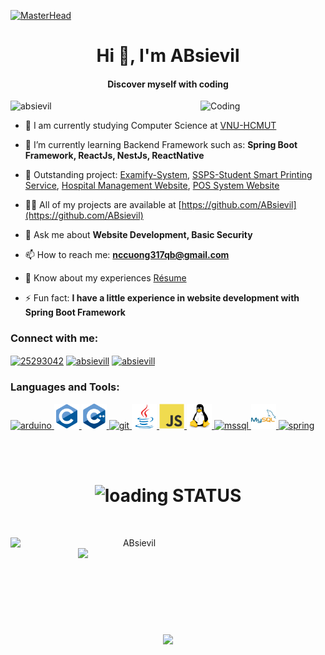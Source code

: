 [![MasterHead](https://firebasestorage.googleapis.com/v0/b/flexi-coding.appspot.com/o/dempgi7-520f8d5f-63d4-4453-8822-dbc149ae27f8.gif?alt=media&token=91c0c7b2-93c3-4029-b011-1a8703c5730d)](https://rishavchanda.io)
<h1 align="center">Hi 👋, I'm ABsievil</h1>
<h4 align="center">Discover myself with coding</h4>
<img align="right" alt="Coding" width="200" src="https://media.tenor.com/y2JXkY1pXkwAAAAM/cat-computer.gif">

<p align="left"> <img src="https://komarev.com/ghpvc/?username=absievil&label=Profile%20views&color=0e75b6&style=flat" alt="absievil" /> </p>

- 🔭 I am currently studying Computer Science at [VNU-HCMUT](https://hcmut.edu.vn/)

- 🌱 I’m currently learning Backend Framework such as: **Spring Boot Framework, ReactJs, NestJs, ReactNative**

- 📖 Outstanding project: [Examify-System](https://examify-online.azurewebsites.net/), [SSPS-Student Smart Printing Service](https://hcmut-ssps.azurewebsites.net), [Hospital Management Website](https://ngoc-chau-hospital.azurewebsites.net), [POS System Website](https://github.com/ABsievil/POS_System) 

- 👨‍💻 All of my projects are available at [https://github.com/ABsievil](https://github.com/ABsievil)

- 💬 Ask me about **Website Development, Basic Security**

- 📫 How to reach me: **nccuong317qb@gmail.com**

- 📄 Know about my experiences [Résume](https://drive.google.com/file/d/1QnJZ8dz99TvI_pZrz4mPZq8h_-APKs_M/view?usp=sharing)

- ⚡ Fun fact: **I have a little experience in website development with Spring Boot Framework**

<h3 align="left">Connect with me:</h3>
<p align="left">
<a href="https://stackoverflow.com/users/25293042" target="blank"><img align="center" src="https://raw.githubusercontent.com/rahuldkjain/github-profile-readme-generator/master/src/images/icons/Social/stack-overflow.svg" alt="25293042" height="30" width="40" /></a>
<a href="https://fb.com/absievill" target="blank"><img align="center" src="https://raw.githubusercontent.com/rahuldkjain/github-profile-readme-generator/master/src/images/icons/Social/facebook.svg" alt="absievill" height="30" width="40" /></a>
<a href="https://play.picoctf.org/users/absievil1905" target="blank"><img align="center" src="https://picoctf.org/img/logos/picoctf-logo-horizontal-white.svg" alt="absievill" height="90" width="100" /></a>
</p>

<h3 align="left">Languages and Tools:</h3>
<p align="left"> <a href="https://www.arduino.cc/" target="_blank" rel="noreferrer"> <img src="https://cdn.worldvectorlogo.com/logos/arduino-1.svg" alt="arduino" width="40" height="40"/> </a> <a href="https://www.cprogramming.com/" target="_blank" rel="noreferrer"> <img src="https://raw.githubusercontent.com/devicons/devicon/master/icons/c/c-original.svg" alt="c" width="40" height="40"/> </a> <a href="https://www.w3schools.com/cpp/" target="_blank" rel="noreferrer"> <img src="https://raw.githubusercontent.com/devicons/devicon/master/icons/cplusplus/cplusplus-original.svg" alt="cplusplus" width="40" height="40"/> </a> <a href="https://git-scm.com/" target="_blank" rel="noreferrer"> <img src="https://www.vectorlogo.zone/logos/git-scm/git-scm-icon.svg" alt="git" width="40" height="40"/> </a> <a href="https://www.java.com" target="_blank" rel="noreferrer"> <img src="https://raw.githubusercontent.com/devicons/devicon/master/icons/java/java-original.svg" alt="java" width="40" height="40"/> </a> <a href="https://developer.mozilla.org/en-US/docs/Web/JavaScript" target="_blank" rel="noreferrer"> <img src="https://raw.githubusercontent.com/devicons/devicon/master/icons/javascript/javascript-original.svg" alt="javascript" width="40" height="40"/> </a> <a href="https://www.linux.org/" target="_blank" rel="noreferrer"> <img src="https://raw.githubusercontent.com/devicons/devicon/master/icons/linux/linux-original.svg" alt="linux" width="40" height="40"/> </a> <a href="https://www.microsoft.com/en-us/sql-server" target="_blank" rel="noreferrer"> <img src="https://www.svgrepo.com/show/303229/microsoft-sql-server-logo.svg" alt="mssql" width="40" height="40"/> </a> <a href="https://www.mysql.com/" target="_blank" rel="noreferrer"> <img src="https://raw.githubusercontent.com/devicons/devicon/master/icons/mysql/mysql-original-wordmark.svg" alt="mysql" width="40" height="40"/> </a> <a href="https://spring.io/" target="_blank" rel="noreferrer"> <img src="https://www.vectorlogo.zone/logos/springio/springio-icon.svg" alt="spring" width="40" height="40"/> </a> </p>

<br> <br>
<h1 align="center"> <img width="35" margin-top: -500px; src="https://img.icons8.com/color/48/loading.png" alt="loading"/> STATUS</h1>
<br>
<p align=center>
  <div align=center>
    <a href="https://github.com/ABsievil" title="Go to Source">
      <img align="left" width=396 src="https://github-readme-streak-stats.herokuapp.com/?user=ABsievil&theme=react&border=61dafb&hide_border=true" alt="ABsievil" />
    </a>
    <a href="https://github.com/ABsievil" title="Go to Source">
      <img align="right" width=396 src="https://github-readme-stats.vercel.app/api?username=ABsievil&show_icons=true&theme=react&border_color=61dafb&hide_border=true" />
    </a>
  </div>
  <br><br><br><br><br><br><br><br><br>
  <div align=center>
    <a href="https://github.com/ABsievil">
      <img width=325 align="center" src="https://github-readme-stats.vercel.app/api/top-langs/?username=ABsievil&hide=c%23,powershell,Mathematica,Ruby,Objective-C,Objective-C%2b%2b,Cuda&title_color=61dafb&text_color=ffffff&icon_color=61dafb&bg_color=20232a&langs_count=8&layout=compact&border_color=61dafb&hide_border=true" />
    </a>
  </div>
  <br>
</p>
